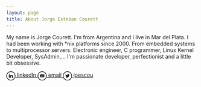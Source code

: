 ```yaml
---
layout: page
title: About Jorge Esteban Courett
---
```


My name is Jorge Courett. I'm from Argentina and I live in Mar del Plata. 
I had been working with *nix platforms since 2000. From embedded systems to
multiprocessor servers. Electronic engineer, C programmer, Linux Kernel Developer,
SysAdmin,... I'm passionate developer, perfectionist and a little bit obsessive.



[<img src="/img/LinkedIn.png" width="24" height="24" style="display:inline-block;vertical-align:middle"> linkedIn ](https://ar.linkedin.com/in/jorgecourett)
[<img src="/img/Mail.png" width="24" height="24" style="display:inline-block;vertical-align:middle"> email ](mailto:jorge.courett@gmail.com)
[<img src="/img/Twitter.png" width="24" height="24" style="display:inline-block;vertical-align:middle"> joescou ](http://twitter.com/joescou)
